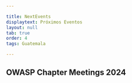 ```yaml
---

title: NextEvents
displaytext: Próximos Eventos
layout: null
tab: true
order: 4
tags: Guatemala

---
```


## OWASP Chapter Meetings 2024
